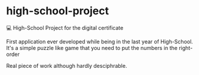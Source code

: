 # high-school-project

💻 High-School Project for the digital certificate

First application ever developed while being in the last year of High-School.
It's a simple puzzle like game that you need to put the numbers in the right-order

Real piece of work although hardly desciphrable.
